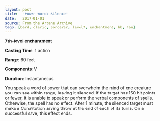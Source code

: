 ```yaml
---
layout: post
title:  "Power Word: Silence"
date:   2017-01-01
source: From the Arcane Archive
tags: [bard, cleric, sorcerer, level7, enchantment, hb, fan]
---
```


**7th-level enchantment**

**Casting Time**: 1 action

**Range**: 60 feet

**Components**: V

**Duration**: Instantaneous

You speak a word of power that can overwhelm the mind of one creature you can see within range, leaving it silenced. If the target has 150 hit points or fewer, it is unable to speak or perform the verbal components of spells. Otherwise, the spell has no effect. After 1 minute, the silenced target must make a Constitution saving throw at the end of each of its turns. On a successful save, this effect ends.
